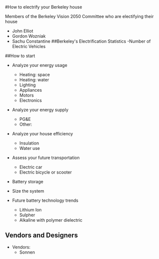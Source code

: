 #How to electrify your Berkeley house

Members of the Berkeley Vision 2050 Committee who are electifying their house
- John Elliot
- Gordon Wozniak
- Sachu Constantine
##Berkeley's Electrification Statistics
-Number of Electric Vehicles

##How to start
- Analyze your energy usage
  - Heating: space
  - Heating: water
  - Lighting
  - Appliances
  - Motors
  - Electronics
- Analyze your energy supply
  - PG&E
  - Other:
- Analyze your house efficiency
  - Insulation
  - Water use
- Assess your future transportation
  - Electric car
  - Electric bicycle or scooter

- Battery storage
- Size the system

- Future battery technology trends
  - Lithium Ion
  - Sulpher
  - Alkaline with polymer dielectric


## Vendors and Designers
- Vendors:
  - Sonnen
